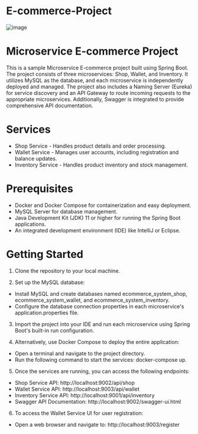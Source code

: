 # E-commerce-Project
![image](https://github.com/SabahTARTIR365/Ecommerce-Project/assets/60351703/137f520d-01f3-44b7-a3c9-6d943808a72b)
# Microservice E-commerce Project 
This is a sample Microservice E-commerce project built using Spring Boot. The project consists of three microservices: Shop, Wallet, and Inventory. It utilizes MySQL as the database, and each microservice is independently deployed and managed. The project also includes a Naming Server (Eureka) for service discovery and an API Gateway to route incoming requests to the appropriate microservices. Additionally, Swagger is integrated to provide comprehensive API documentation.

# Services
* Shop Service - Handles product details and order processing.
* Wallet Service - Manages user accounts, including registration and balance updates.
* Inventory Service - Handles product inventory and stock management.
# Prerequisites
- Docker and Docker Compose for containerization and easy deployment.
- MySQL Server for database management.
- Java Development Kit (JDK) 11 or higher for running the Spring Boot applications.
- An integrated development environment (IDE) like IntelliJ or Eclipse.
# Getting Started
1. Clone the repository to your local machine.

2. Set up the MySQL database:

- Install MySQL and create databases named ecommerce_system_shop, ecommerce_system_wallet, and ecommerce_system_inventory.
- Configure the database connection properties in each microservice's application.properties file.
3. Import the project into your IDE and run each microservice using Spring Boot's built-in run configuration.

4. Alternatively, use Docker Compose to deploy the entire application:

- Open a terminal and navigate to the project directory.
- Run the following command to start the services: docker-compose up.
5. Once the services are running, you can access the following endpoints:

- Shop Service API: http://localhost:9002/api/shop
- Wallet Service API: http://localhost:9003/api/wallet
- Inventory Service API: http://localhost:9001/api/inventory
- Swagger API Documentation: http://localhost:9002/swagger-ui.html
6.  To access the Wallet Service UI for user registration:

- Open a web browser and navigate to: http://localhost:9003/register
